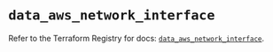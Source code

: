 # `data_aws_network_interface`

Refer to the Terraform Registry for docs: [`data_aws_network_interface`](https://registry.terraform.io/providers/hashicorp/aws/6.11.0/docs/data-sources/network_interface).
